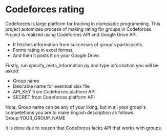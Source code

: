 # Codeforces rating

Codeforces is large platform for training in olympiadic programming.
This project automizes process of making rating for groups in Codeforces.
Project is realized using Codeforces API and Google Drive API. 
* It fetches information from successes of group's participants.
* Forms rating in excel format. 
* And then it posts it on your Google Drive.


Firstly, run specify_meta_information.py and type information you will be asked:
* Group name
* Desirable name for eventual xlsx file
* API_KEY from Codeforces platform API
* SECRET from Codeforces platform API

Note, Group name can be any of your liking, but in all your group's competetions you are to make English description as follows:
Group:YOUR_GROUP_NAME 

It is done due to reason that Codeforces lacks API that works with groups.

